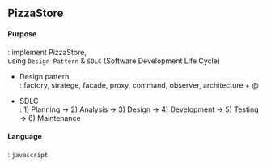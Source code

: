 ## PizzaStore  

#### Purpose  
: implement PizzaStore,  
using `Design Pattern` & `SDLC` (Software Development Life Cycle)  

- Design pattern  
: factory, stratege, facade, proxy, command, observer, architecture + @  

- SDLC  
: 1) Planning -> 2) Analysis -> 3) Design -> 4) Development -> 5) Testing -> 6) Maintenance  

#### Language
 : `javascript`  
